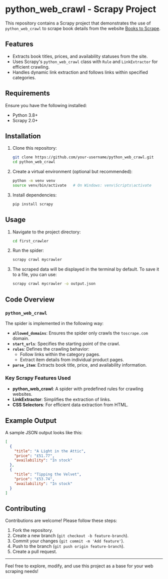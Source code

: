 # python_web_crawl - Scrapy Project

This repository contains a Scrapy project that demonstrates the use of `python_web_crawl` to scrape book details from the website [Books to Scrape](http://books.toscrape.com/).

## Features

- Extracts book titles, prices, and availability statuses from the site.
- Uses Scrapy's `python_web_crawl` class with `Rule` and `LinkExtractor` for efficient crawling.
- Handles dynamic link extraction and follows links within specified categories.

## Requirements

Ensure you have the following installed:

- Python 3.8+
- Scrapy 2.0+

## Installation

1. Clone this repository:

   ```bash
   git clone https://github.com/your-username/python_web_crawl.git
   cd python_web_crawl
   ```

2. Create a virtual environment (optional but recommended):

   ```bash
   python -m venv venv
   source venv/bin/activate   # On Windows: venv\Scripts\activate
   ```

3. Install dependencies:

   ```bash
   pip install scrapy
   ```

## Usage

1. Navigate to the project directory:

   ```bash
   cd first_crawler
   ```

2. Run the spider:

   ```bash
   scrapy crawl mycrawler
   ```

3. The scraped data will be displayed in the terminal by default. To save it to a file, you can use:

   ```bash
   scrapy crawl mycrawler -o output.json
   ```

## Code Overview

### `python_web_crawl`

The spider is implemented in the following way:

- **`allowed_domains`**: Ensures the spider only crawls the `toscrape.com` domain.
- **`start_urls`**: Specifies the starting point of the crawl.
- **`rules`**: Defines the crawling behavior:
  - Follow links within the category pages.
  - Extract item details from individual product pages.
- **`parse_item`**: Extracts book title, price, and availability information.

### Key Scrapy Features Used

- **python_web_crawl**: A spider with predefined rules for crawling websites.
- **LinkExtractor**: Simplifies the extraction of links.
- **CSS Selectors**: For efficient data extraction from HTML.

## Example Output

A sample JSON output looks like this:

```json
[
  {
    "title": "A Light in the Attic",
    "price": "£51.77",
    "availability": "In stock"
  },
  {
    "title": "Tipping the Velvet",
    "price": "£53.74",
    "availability": "In stock"
  }
]
```

## Contributing

Contributions are welcome! Please follow these steps:

1. Fork the repository.
2. Create a new branch (`git checkout -b feature-branch`).
3. Commit your changes (`git commit -m 'Add feature'`).
4. Push to the branch (`git push origin feature-branch`).
5. Create a pull request.

---

Feel free to explore, modify, and use this project as a base for your web scraping needs!
